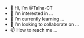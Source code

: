 - 👋 Hi, I’m @Talha-CT
- 👀 I’m interested in ...
- 🌱 I’m currently learning ...
- 💞️ I’m looking to collaborate on ...
- 📫 How to reach me ...

<!---
Talha-CT/Talha-CT is a ✨ special ✨ repository because its `README.md` (this file) appears on your GitHub profile.
You can click the Preview link to take a look at your changes.
--->
